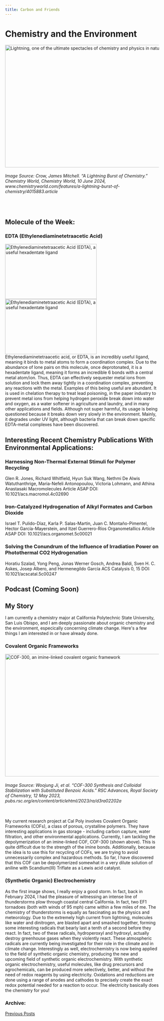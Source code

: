 ```yaml
---
title: Carbon and Friends
--- 
```


# Chemistry and the Environment
<img src="https://d2cbg94ubxgsnp.cloudfront.net/Pictures/1024x536/8/5/0/520850_gettyimages1150911432_497643_crop.jpg" alt="Lightning, one of the ultimate spectacles of chemistry and physics in nature" width="800" height="400">

###### Image Source: Crow, James Mitchell. “A Lightning Burst of Chemistry.” Chemistry World, Chemistry World, 10 June 2024, www<area>.chemistryworld.com/features/a-lightning-burst-of-chemistry/4015883.article
<br>

## Molecule of the Week:
### EDTA (Ethylenediaminetetraacetic Acid)
<img src= "https://github.com/user-attachments/assets/d3ec4a23-ca61-43f7-9224-5b6e7c3e5180" alt="Ethylenediaminetetraacetic Acid (EDTA), a useful hexadentate ligand" width="300" height="180">
<img src= "https://github.com/user-attachments/assets/2e1fb147-673f-4b20-b483-a2ab0eb4ea33" alt="Ethylenediaminetetraacetic Acid (EDTA), a useful hexadentate ligand" width="300" height="180">
<br>
Ethylenediaminetetraacetic acid, or EDTA, is an incredibly useful ligand, meaning it binds to metal atoms to form a coordination complex. Due to the abundance of lone pairs on this molecule, once deprotonated, it is a hexadentate ligand, meaning it forms an incredible 6 bonds with a central metal atom/ion. Thus, EDTA can effectively sequester metal ions from solution and lock them away tightly in a coordination complex, preventing any reactions with the metal. Examples of this being useful are abundant. It is used in chelation therapy to treat lead poisoning, in the paper industry to prevent metal ions from helping hydrogen peroxide break down into water and oxygen, as a water softener in agriculture and laundry, and in many other applications and fields. Although not super harmful, its usage is being questioned because it breaks down very slowly in the environment. Mainly, it degrades under UV light, although bacteria that can break down specific EDTA-metal complexes have been discovered. <br>
  



## Interesting Recent Chemistry Publications With Environmental Applications:
### Harnessing Non-Thermal External Stimuli for Polymer Recycling
Glen R. Jones, Richard Whitfield, Hyun Suk Wang, Nethmi De Alwis Watuthanthrige, Maria-Nefeli Antonopoulou, Victoria Lohmann, and Athina Anastasaki
Macromolecules Article ASAP
DOI: 10.1021/acs.macromol.4c02690 
<br>
### Iron-Catalyzed Hydrogenation of Alkyl Formates and Carbon Dioxide
Israel T. Pulido-Díaz, Karla P. Salas-Martin, Juan C. Montaño-Pimentel, Hector García-Mayerstein, and Itzel Guerrero-Ríos
Organometallics Article ASAP
DOI: 10.1021/acs.organomet.5c00021 
<br>
### Solving the Conundrum of the Influence of Irradiation Power on Photothermal CO2 Hydrogenation
Horatiu Szalad, Yong Peng, Jonas Werner Gosch, Andrea Baldi, Sven H. C. Askes, Josep Albero, and Hermenegildo García
ACS Catalysis 0, 15
DOI: 10.1021/acscatal.5c00247 
<br>
## Podcast (Coming Soon)



## My Story
I am currently a chemistry major at California Polytechnic State University, San Luis Obispo, and I am deeply passionate about organic chemistry and the environment, especically concerning climate change. Here's a few things I am interested in or have already done.

### Covalent Organic Frameworks
<img src="https://pubs.rsc.org/image/article/2023/RA/d3ra02202a/d3ra02202a-s1_hi-res.gif" alt="COF-300, an imine-linked covalent organic framework" width="600" height="400">
 
###### Image Source: Woojung Ji, et al. “COF-300 Synthesis and Colloidal Stabilization with Substituted Benzoic Acids.” RSC Advances, Royal Society of Chemistry, 12 May 2023, pubs.rsc.org/en/content/articlehtml/2023/ra/d3ra02202a <br/>
<br/>
My current research project at Cal Poly involves Covalent Organic Frameworks (COFs), a class of porous, crystalline polymers. They have interesting applications in gas storage - including carbon capture, water filtration, and other environmental applications. Currently, I am tackling the depolymerization of an imine-linked COF, COF-300 (shown above). This is quite difficult due to the strength of the imine bonds. Additionally, because the idea is to use this for recycling of COFs, we are trying to avoid unnecessarily complex and hazardous methods. So far, I have discovered that this COF can be depolymerized somewhat in a very dilute solution of aniline with Scandium(III) Triflate as a Lewis acid catalyst.

### (Synthetic Organic) Electrochemistry
As the first image shows, I really enjoy a good storm. In fact, back in February 2024, I had the pleasure of witnessing an intense line of thunderstorms plow through coastal central California. In fact, two EF1 tornadoes (both with winds of 95 mph) came within a few miles of me. The chemistry of thunderstorms is equally as fascinating as the physics and meteorology. Due to the extremely high current from lightning, molecules like water and dinitrogen, are blasted apart and smashed together, forming some interesting radicals that bearly last a tenth of a second before they react. In fact, two of these radicals, hydroperoxyl and hydroxyl, actually destroy greenhouse gases when they violently react. These atmospheric radicals are currently being investigated for their role in the climate and in climate change. 
Interestingly as well, electrochemistry is now being applied to the field of synthetic organic chemistry, producing the new and upcoming field of synthetic organic electrochemistry. With synthetic organic electrochemistry, useful molecules, like drug precursors and agrochemicals, can be produced more selectively, better, and without the need of redox reagents by using electricity. Oxidations and reductions are done using a range of anodes and cathodes to precisely create the exact redox potential needed for a reaction to occur. The electricity basically does the chemistry for you!

### Archive:
[Previous Posts](./archive.html)

